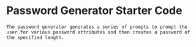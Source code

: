 # Password Generator Starter Code

```
The password generator generates a series of prompts to prompt the user for various password attributes and then creates a password of the specified length. 
```